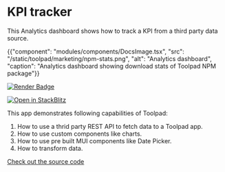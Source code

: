 # KPI tracker

<p class="description">This Analytics dashboard shows how to track a KPI from a third party data source.</p>

{{"component": "modules/components/DocsImage.tsx", "src": "/static/toolpad/marketing/npm-stats.png", "alt": "Analytics dashboard", "caption": "Analytics dashboard showing download stats of Toolpad NPM package"}}

[![Render Badge]](https://npm-stats.onrender.com/prod/pages/evZC-gp)


[![Open in StackBlitz](https://developer.stackblitz.com/img/open_in_stackblitz.svg)](https://stackblitz.com/fork/github/mui/mui-toolpad/tree/master/examples/npm-stats)

This app demonstrates following capabilities of Toolpad:

1. How to use a thrid party REST API to fetch data to a Toolpad app.
2. How to use custom components like charts.
3. How to use pre built MUI components like Date Picker.
4. How to transform data.

[Check out the source code](https://github.com/mui/mui-toolpad/tree/master/examples/npm-stats)

<!---------------------------------------------------------------------------->

[Render Badge]: https://img.shields.io/badge/live-demo-purple?style=for-the-badge&color=%234350e9&link=https%3A%2F%2Fnpm-stats.onrender.com%2Fprod%2Fpages%2FevZC-gp
